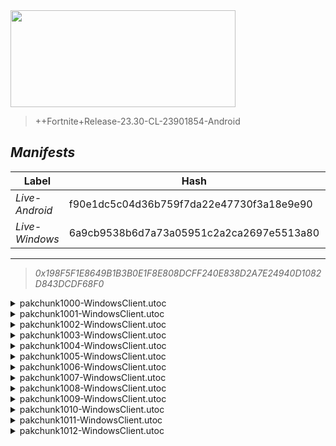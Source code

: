 <div style="pointer-events: none">
  <img style="pointer-events: none" src="https://raw.githubusercontent.com/Tectors/Archive/master/source/dependents/gen.25.30.svg" width="360" height="155">
<div>

 >  
  
  > ++Fortnite+Release-23.30-CL-23901854-Android

## *Manifests*
| Label | Hash | Route |
| - | - | - |
| *Live-Android* | f90e1dc5c04d36b759f7da22e47730f3a18e9e90 | [0PDE2KYNv3FTdjAv20eWYLRuT5QCfA](https://github.com/Tectors/Archive/blob/master/manifests/0PDE2KYNv3FTdjAv20eWYLRuT5QCfA.manifest) |
| *Live-Windows* | 6a9cb9538b6d7a73a05951c2a2ca2697e5513a80 | [k3pvBY__gYAhQAV2pUS0NYGb2dcbxg](https://github.com/Tectors/Archive/blob/master/manifests/k3pvBY__gYAhQAV2pUS0NYGb2dcbxg.manifest) |

---

> *0x198F5F1E8649B1B3B0E1F8E808DCFF240E838D2A7E24940D1082D843DCDF68F0*

<details>
  <summary>pakchunk1000-WindowsClient.utoc</summary>

 > 
    0x7B836979F22A7B3C5455E1FED88373095D3C78AE0DBC5AE88C1F33D5AC319BA4

  <img src="https://raw.githubusercontent.com/Tectors/Archive/master/source/dependents/referred/Pickaxe_BrainMatter.svg" width="100"> <img src="https://raw.githubusercontent.com/Tectors/Archive/master/source/dependents/referred/Character_BrainMatter.svg" width="100"> <img src="https://raw.githubusercontent.com/Tectors/Archive/master/source/dependents/referred/Backpack_BrainMatter.svg" width="100"> 
</details>

<details>
  <summary>pakchunk1001-WindowsClient.utoc</summary>

 > 
    0x52B2F105EAE9E737A83091DA5E362A01EBCD48D3F625C7BCB06DB3AA7BCEF8D4

  <img src="https://raw.githubusercontent.com/Tectors/Archive/master/source/dependents/referred/EID_OilPaint.svg" width="100"> 
</details>

<details>
  <summary>pakchunk1002-WindowsClient.utoc</summary>

 > 
    0x98C7069AB6418F19490459962AA64781CADC46F64A7070C89FD6A6A4C300F51E

  <img src="https://raw.githubusercontent.com/Tectors/Archive/master/source/dependents/referred/EID_Jockey.svg" width="100"> 
</details>

<details>
  <summary>pakchunk1003-WindowsClient.utoc</summary>

 > 
    0x06410F950EDB099A284B0B751C86C65C89BB2F2855904778CE0E1650626F693E

  <img src="https://raw.githubusercontent.com/Tectors/Archive/master/source/dependents/referred/Pickaxe_PowerFarmer.svg" width="100"> <img src="https://raw.githubusercontent.com/Tectors/Archive/master/source/dependents/referred/Glider_PowerFarmer.svg" width="100"> <img src="https://raw.githubusercontent.com/Tectors/Archive/master/source/dependents/referred/EID_PowerFarmer.svg" width="100"> <img src="https://raw.githubusercontent.com/Tectors/Archive/master/source/dependents/referred/Character_PowerFarmer.svg" width="100"> <img src="https://raw.githubusercontent.com/Tectors/Archive/master/source/dependents/referred/Backpack_PowerFarmer.svg" width="100"> 
</details>

<details>
  <summary>pakchunk1004-WindowsClient.utoc</summary>

 > 
    0xC245995BDAED04F6527B0DC33F9F77C8F1562943515D5C15979C141A1FAB2C1D

  <img src="https://raw.githubusercontent.com/Tectors/Archive/master/source/dependents/referred/EID_Spectacular.svg" width="100"> 
</details>

<details>
  <summary>pakchunk1005-WindowsClient.utoc</summary>

 > 
    0x147139E3459B707B2A44E317B7513745021B28482E1BE4D54DD3ABE08192B25A

  <img src="https://raw.githubusercontent.com/Tectors/Archive/master/source/dependents/referred/EID_Cottontail.svg" width="100"> 
</details>

<details>
  <summary>pakchunk1006-WindowsClient.utoc</summary>

 > 
    0x727304BE29F58CA7B6577E1D15EAB99D32B35C90908809E325F5F1D6D7BC1363

  <img src="https://raw.githubusercontent.com/Tectors/Archive/master/source/dependents/referred/EID_Competitor.svg" width="100"> 
</details>

<details>
  <summary>pakchunk1007-WindowsClient.utoc</summary>

 > 
    0x9034DB376C9164023010442C176CE8270761B6C2B495C6F9CC4BA89FBBF38AE9

  <img src="https://raw.githubusercontent.com/Tectors/Archive/master/source/dependents/referred/Pickaxe_FolkEvening.svg" width="100"> <img src="https://raw.githubusercontent.com/Tectors/Archive/master/source/dependents/referred/Backpack_FolkEveningSheath.svg" width="100"> <img src="https://raw.githubusercontent.com/Tectors/Archive/master/source/dependents/referred/Backpack_FolkEvening.svg" width="100"> 
</details>

<details>
  <summary>pakchunk1008-WindowsClient.utoc</summary>

 > 
    0xB07B6E4565C7F72AD69F08CB85621217EEFE1565F26A186EF7A47D9D36E3952C

  <img src="https://raw.githubusercontent.com/Tectors/Archive/master/source/dependents/referred/EID_BankNotes.svg" width="100"> 
</details>

<details>
  <summary>pakchunk1009-WindowsClient.utoc</summary>

 > 
    0xDDB78DDD7971B5CA666936B53BAEBAF5498067B1C7B3C5053B35104803925AFE

  <img src="https://raw.githubusercontent.com/Tectors/Archive/master/source/dependents/referred/EID_SunMelt.svg" width="100"> 
</details>

<details>
  <summary>pakchunk1010-WindowsClient.utoc</summary>

 > 
    0xCBB5C2CC20A295BD50F9394BB53DAC40202BCADD60219F4F3C8D9DB5BE708629

  <img src="https://raw.githubusercontent.com/Tectors/Archive/master/source/dependents/referred/Wrap_FolkEvening.svg" width="100"> <img src="https://raw.githubusercontent.com/Tectors/Archive/master/source/dependents/referred/Character_FolkEvening.svg" width="100"> 
</details>

<details>
  <summary>pakchunk1011-WindowsClient.utoc</summary>

 > 
    0x5F149D17C16F53A4CF98C8366452DCC4F5C5CA89B7B3921C0E9485CFCADC75F4

  <img src="https://raw.githubusercontent.com/Tectors/Archive/master/source/dependents/referred/EID_Devotion.svg" width="100"> 
</details>

<details>
  <summary>pakchunk1012-WindowsClient.utoc</summary>

 > 
    0x193E2DCFBF3E3DB90CB637079E59219B02C6EE5400AFB130304588827E7D3D5D

  <img src="https://raw.githubusercontent.com/Tectors/Archive/master/source/dependents/referred/Pickaxe_RollerBlade.svg" width="100"> <img src="https://raw.githubusercontent.com/Tectors/Archive/master/source/dependents/referred/EID_RollerBlade.svg" width="100"> <img src="https://raw.githubusercontent.com/Tectors/Archive/master/source/dependents/referred/Character_RollerBlade.svg" width="100"> <img src="https://raw.githubusercontent.com/Tectors/Archive/master/source/dependents/referred/Backpack_RollerBlade.svg" width="100"> 
</details>

